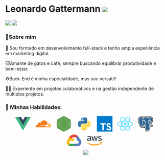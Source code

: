 # Leonardo Gattermann <a href="https://hits.seeyoufarm.com"><img src="https://hits.seeyoufarm.com/api/count/incr/badge.svg?url=https%3A%2F%2Fgithub.com%2FLeonardoGattermann&count_bg=%2379C83D&title_bg=%23555555&icon=airplayvideo.svg&icon_color=%2300FF2D&title=Visitantes&edge_flat=false"/></a>
<div>
<a href="mailto:Leo.gahdkelq@gmail.com"><img src="https://img.shields.io/badge/Gmail-D14836?style=for-the-badge&logo=gmail&logoColor=white" target="_blank"></a>
<a href="https://www.linkedin.com/in/leonardo-gattermann-b60a89263/" target="_blank"><img src="https://img.shields.io/badge/-LinkedIn-%230077B5?style=for-the-badge&logo=linkedin&logoColor=white" target="_blank"></a>
</div>

### 📓Sobre mim
<div display="inline-block">
 <p align="left">🚀 Sou formado em desenvolvimento full-stack e tenho ampla experiência em marketing digital.</p>
 <p align="left">🐱Amante de gatos e café, sempre buscando equilibrar produtividade e bem-estar. </p>
 <p align="left">⚙️Back-End é minha especialidade, mas sou versátil!</p>
 <p align="left">👨‍💻 Experiente em projetos colaborativos e na gestão independente de múltiplos projetos.</p>
</div>

### 🚀 Minhas Habilidades: 
<div align="center"> <img src="https://raw.githubusercontent.com/devicons/devicon/master/icons/vuejs/vuejs-original.svg" alt="HTML5" width="50" height="50" style="margin-right: 10px"/>
<img src="https://raw.githubusercontent.com/devicons/devicon/master/icons/cloudflare/cloudflare-original.svg" alt="CSS3" width="50" height="50" style="margin-right: 10px"/>
<img src="https://raw.githubusercontent.com/devicons/devicon/master/icons/nodejs/nodejs-plain.svg" alt="Node.js" width="50" height="50" style="margin-right: 10px"/>
<img src="https://raw.githubusercontent.com/devicons/devicon/master/icons/python/python-original.svg" alt="Python" width="50" height="50" style="margin-right: 10px"/>
 <img src="https://raw.githubusercontent.com/devicons/devicon/master/icons/typescript/typescript-original.svg" alt="Python" width="50" height="50" style="margin-right: 10px"/>
  <img src="https://raw.githubusercontent.com/devicons/devicon/master/icons/react/react-original.svg" alt="Python" width="50" height="50" style="margin-right: 10px"/>
 <img src="https://raw.githubusercontent.com/devicons/devicon/master/icons/postgresql/postgresql-original.svg" alt="Python" width="50" height="50" style="margin-right: 10px"/>
  <img src="https://raw.githubusercontent.com/devicons/devicon/master/icons/googlecloud/googlecloud-original.svg" alt="Python" width="50" height="50" style="margin-right: 10px"/>
  <img src="https://raw.githubusercontent.com/devicons/devicon/master/icons/amazonwebservices/amazonwebservices-original-wordmark.svg" alt="Python" width="50" height="50" style="margin-right: 10px"/>
 </div>
<div align="center">
<a href="https://github.com/LeonardoGattermann">
<!-- <img height="180em" src="https://github-readme-stats-brown-theta.vercel.app/api/top-langs/?username=LeonardoGattermann&layout=compact&langs_count=7&theme=dracula"/> -->
<img height="180em" src="https://github-readme-stats-brown-theta.vercel.app/api?username=LeonardoGattermann&show_icons=true&theme=dracula&include_all_commits=false&count_private=true"/>
</div>
